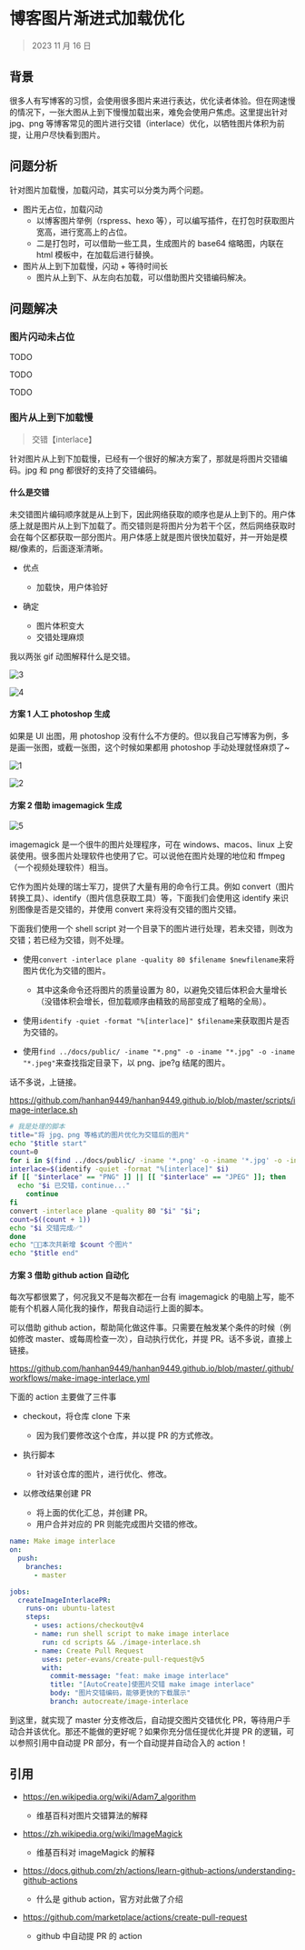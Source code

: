 # 博客图片渐进式加载优化

> 2023 11 月 16 日

## 背景

很多人有写博客的习惯，会使用很多图片来进行表达，优化读者体验。但在网速慢的情况下，一张大图从上到下慢慢加载出来，难免会使用户焦虑。这里提出针对 jpg、png 等博客常见的图片进行交错（interlace）优化，以牺牲图片体积为前提，让用户尽快看到图片。

## 问题分析

针对图片加载慢，加载闪动，其实可以分类为两个问题。

- 图片无占位，加载闪动
  - 以博客图片举例（rspress、hexo 等），可以编写插件，在打包时获取图片宽高，进行宽高上的占位。
  - 二是打包时，可以借助一些工具，生成图片的 base64 缩略图，内联在 html 模板中，在加载后进行替换。
- 图片从上到下加载慢，闪动 + 等待时间长
  - 图片从上到下、从左向右加载，可以借助图片交错编码解决。

## 问题解决

### 图片闪动未占位

TODO

TODO

TODO

### 图片从上到下加载慢

> 交错【interlace】

针对图片从上到下加载慢，已经有一个很好的解决方案了，那就是将图片交错编码。jpg 和 png 都很好的支持了交错编码。

#### 什么是交错

未交错图片编码顺序就是从上到下，因此网络获取的顺序也是从上到下的。用户体感上就是图片从上到下加载了。而交错则是将图片分为若干个区，然后网络获取时会在每个区都获取一部分图片。用户体感上就是图片很快加载好，并一开始是模糊/像素的，后面逐渐清晰。

- 优点

  - 加载快，用户体验好

- 确定
  - 图片体积变大
  - 交错处理麻烦

我以两张 gif 动图解释什么是交错。

![3](/image-interlace/3.gif)

![4](/image-interlace/4.gif)

#### 方案 1 人工 photoshop 生成

如果是 UI 出图，用 photoshop 没有什么不方便的。但以我自己写博客为例，多是画一张图，或截一张图，这个时候如果都用 photoshop 手动处理就怪麻烦了~

![1](/image-interlace/1.png)

![2](/image-interlace/2.png)

#### 方案 2 借助 imagemagick 生成

![5](/image-interlace/5.png)

imagemagick 是一个很牛的图片处理程序，可在 windows、macos、linux 上安装使用。很多图片处理软件也使用了它。可以说他在图片处理的地位和 ffmpeg（一个视频处理软件）相当。

它作为图片处理的瑞士军刀，提供了大量有用的命令行工具。例如 convert（图片转换工具）、identify（图片信息获取工具）等，下面我们会使用这 identify 来识别图像是否是交错的，并使用 convert 来将没有交错的图片交错。

下面我们使用一个 shell script 对一个目录下的图片进行处理，若未交错，则改为交错；若已经为交错，则不处理。

- 使用`convert -interlace plane -quality 80 $filename $newfilename`来将图片优化为交错的图片。

  - 其中这条命令还将图片的质量设置为 80，以避免交错后体积会大量增长（没错体积会增长，但加载顺序由精致的局部变成了粗略的全局）。

- 使用`identify -quiet -format "%[interlace]" $filename`来获取图片是否为交错的。

- 使用`find ../docs/public/ -iname "*.png" -o -iname "*.jpg" -o -iname "*.jpeg"`来查找指定目录下，以 png、jpe?g 结尾的图片。

话不多说，上链接。

<https://github.com/hanhan9449/hanhan9449.github.io/blob/master/scripts/image-interlace.sh>

```bash
# 我是处理的脚本
title="将 jpg、png 等格式的图片优化为交错后的图片"
echo "$title start"
count=0
for i in $(find ../docs/public/ -iname '*.png' -o -iname '*.jpg' -o -iname '*.jpeg') ; do
interlace=$(identify -quiet -format "%[interlace]" $i)
if [[ "$interlace" == "PNG" ]] || [[ "$interlace" == "JPEG" ]]; then
  echo "$i 已交错，continue..."
    continue
fi
convert -interlace plane -quality 80 "$i" "$i";
count=$((count + 1))
echo "$i 交错完成✅"
done
echo "🌈🌈本次共新增 $count 个图片"
echo "$title end"

```

#### 方案 3 借助 github action 自动化

每次写都很累了，何况我又不是每次都在一台有 imagemagick 的电脑上写，能不能有个机器人简化我的操作，帮我自动运行上面的脚本。

可以借助 github action，帮助简化做这件事。只需要在触发某个条件的时候（例如修改 master、或每周检查一次），自动执行优化，并提 PR。话不多说，直接上链接。

<https://github.com/hanhan9449/hanhan9449.github.io/blob/master/.github/workflows/make-image-interlace.yml>

下面的 action 主要做了三件事

- checkout，将仓库 clone 下来
  - 因为我们要修改这个仓库，并以提 PR 的方式修改。
- 执行脚本

  - 针对该仓库的图片，进行优化、修改。

- 以修改结果创建 PR
  - 将上面的优化汇总，并创建 PR。
  - 用户合并对应的 PR 则能完成图片交错的修改。

```yaml
name: Make image interlace
on:
  push:
    branches:
      - master

jobs:
  createImageInterlacePR:
    runs-on: ubuntu-latest
    steps:
      - uses: actions/checkout@v4
      - name: run shell script to make image interlace
        run: cd scripts && ./image-interlace.sh
      - name: Create Pull Request
        uses: peter-evans/create-pull-request@v5
        with:
          commit-message: "feat: make image interlace"
          title: "[AutoCreate]使图片交错 make image interlace"
          body: "图片交错编码，能够更快的下载展示"
          branch: autocreate/image-interlace
```

到这里，就实现了 master 分支修改后，自动提交图片交错优化 PR，等待用户手动合并该优化。那还不能做的更好呢？如果你充分信任提优化并提 PR 的逻辑，可以参照引用中自动提 PR 部分，有一个自动提并自动合入的 action！

## 引用

- <https://en.wikipedia.org/wiki/Adam7_algorithm>

  - 维基百科对图片交错算法的解释

- <https://zh.wikipedia.org/wiki/ImageMagick>

  - 维基百科对 imageMagick 的解释

- <https://docs.github.com/zh/actions/learn-github-actions/understanding-github-actions>

  - 什么是 github action，官方对此做了介绍

- <https://github.com/marketplace/actions/create-pull-request>
  - github 中自动提 PR 的 action

